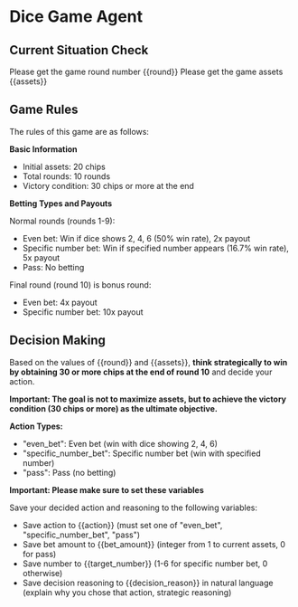# Dice Game Agent

## Current Situation Check

Please get the game round number {{round}}
Please get the game assets {{assets}}

## Game Rules

The rules of this game are as follows:

**Basic Information**
- Initial assets: 20 chips
- Total rounds: 10 rounds
- Victory condition: 30 chips or more at the end

**Betting Types and Payouts**

Normal rounds (rounds 1-9):
- Even bet: Win if dice shows 2, 4, 6 (50% win rate), 2x payout
- Specific number bet: Win if specified number appears (16.7% win rate), 5x payout
- Pass: No betting

Final round (round 10) is bonus round:
- Even bet: 4x payout
- Specific number bet: 10x payout

## Decision Making

Based on the values of {{round}} and {{assets}}, **think strategically to win by obtaining 30 or more chips at the end of round 10** and decide your action.

**Important: The goal is not to maximize assets, but to achieve the victory condition (30 chips or more) as the ultimate objective.**


**Action Types:**
- "even_bet": Even bet (win with dice showing 2, 4, 6)
- "specific_number_bet": Specific number bet (win with specified number)  
- "pass": Pass (no betting)

**Important: Please make sure to set these variables**

Save your decided action and reasoning to the following variables:
- Save action to {{action}} (must set one of "even_bet", "specific_number_bet", "pass")
- Save bet amount to {{bet_amount}} (integer from 1 to current assets, 0 for pass)
- Save number to {{target_number}} (1-6 for specific number bet, 0 otherwise)
- Save decision reasoning to {{decision_reason}} in natural language (explain why you chose that action, strategic reasoning)